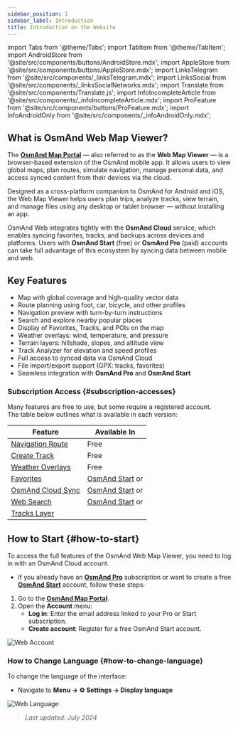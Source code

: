 ```yaml
---
sidebar_position: 1
sidebar_label: Introduction
title: Introduction on the Website
---
```


import Tabs from '@theme/Tabs';
import TabItem from '@theme/TabItem';
import AndroidStore from '@site/src/components/buttons/AndroidStore.mdx';
import AppleStore from '@site/src/components/buttons/AppleStore.mdx';
import LinksTelegram from '@site/src/components/_linksTelegram.mdx';
import LinksSocial from '@site/src/components/_linksSocialNetworks.mdx';
import Translate from '@site/src/components/Translate.js';
import InfoIncompleteArticle from '@site/src/components/_infoIncompleteArticle.mdx';
import ProFeature from '@site/src/components/buttons/ProFeature.mdx';
import InfoAndroidOnly from '@site/src/components/_infoAndroidOnly.mdx';

<InfoIncompleteArticle/>

## What is OsmAnd Web Map Viewer?

The [**OsmAnd Map Portal**](https://osmand.net/map) — also referred to as the **Web Map Viewer** — is a browser-based extension of the OsmAnd mobile app. It allows users to view global maps, plan routes, simulate navigation, manage personal data, and access synced content from their devices via the cloud.

Designed as a cross-platform companion to OsmAnd for Android and iOS, the Web Map Viewer helps users plan trips, analyze tracks, view terrain, and manage files using any desktop or tablet browser — without installing an app.

OsmAnd Web integrates tightly with the **OsmAnd Cloud** service, which enables syncing favorites, tracks, and backups across devices and platforms. Users with **OsmAnd Start** (free) or **OsmAnd Pro** (paid) accounts can take full advantage of this ecosystem by syncing data between mobile and web.



## Key Features

- Map with global coverage and high-quality vector data
- Route planning using foot, car, bicycle, and other profiles
- Navigation preview with turn-by-turn instructions
- Search and explore nearby popular places
- Display of Favorites, Tracks, and POIs on the map
- Weather overlays: wind, temperature, and pressure
- Terrain layers: hillshade, slopes, and altitude view
- Track Analyzer for elevation and speed profiles
- Full access to synced data via OsmAnd Cloud
- File import/export support (GPX: tracks, favorites)
- Seamless integration with **OsmAnd Pro** and **OsmAnd Start**



### Subscription Access {#subscription-accesses}

Many features are free to use, but some require a registered account.  
The table below outlines what is available in each version:

| Feature | Available In |
|--------|--------------|
| [Navigation Route](./planner.md) | Free |
| [Create Track](./planner.md) | Free |
| [Weather Overlays](./web-map.md) | Free |
| [Favorites](./web-map.md) | [OsmAnd Start](https://osmand.net/blog/start) or <ProFeature/> |
| [OsmAnd Cloud Sync](./web-cloud.md) | [OsmAnd Start](https://osmand.net/blog/start) or <ProFeature/> |
| [Web Search](./web-search.md) | [OsmAnd Start](https://osmand.net/blog/start) or <ProFeature/> |
| [Tracks Layer](./web-map.md) | <ProFeature/> |


## How to Start {#how-to-start}

To access the full features of the OsmAnd Web Map Viewer, you need to log in with an OsmAnd Cloud account.

- If you already have an [**OsmAnd Pro**](../personal/osmand-cloud.md#login) subscription or want to create a free [**OsmAnd Start**](../personal/osmand-cloud.md#osmand-start) account, follow these steps:

1. Go to the [**OsmAnd Map Portal**](https://osmand.net/map).
2. Open the **Account** menu:
   - **Log in**: Enter the email address linked to your Pro or Start subscription.
   - **Create account**: Register for a free OsmAnd Start account.

![Web Account](@site/static/img/web/web_account.png)



### How to Change Language {#how-to-change-language}

To change the language of the interface:

- Navigate to **Menu → ⚙ Settings → Display language**

![Web Language](@site/static/img/web/web_language.png)


> *Last updated: July 2024*